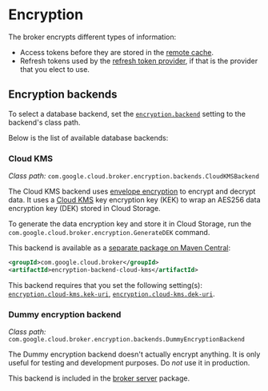 # Encryption

The broker encrypts different types of information:

- Access tokens before they are stored in the [remote cache](caching.md#remote-cache).
- Refresh tokens used by the [refresh token provider](providers.md#refresh-token-provider), if that is the provider
  that you elect to use.

## Encryption backends

To select a database backend, set the [`encryption.backend`](settings.md#encryptionbackend) setting
to the backend's class path.

Below is the list of available database backends:

### Cloud KMS

_Class path:_ `com.google.cloud.broker.encryption.backends.CloudKMSBackend`

The Cloud KMS backend uses [envelope encryption](https://cloud.google.com/kms/docs/envelope-encryption)
to encrypt and decrypt data. It uses a [Cloud KMS](https://cloud.google.com/kms/) key encryption key (KEK)
to wrap an AES256 data encryption key (DEK) stored in Cloud Storage.

To generate the data encryption key and store it in Cloud Storage, run the
`com.google.cloud.broker.encryption.GenerateDEK` command.

This backend is available as a [separate package on Maven Central](https://search.maven.org/search?q=g:com.google.cloud.broker%20AND%20a:encryption-backend-cloud-kms):

```xml
<groupId>com.google.cloud.broker</groupId>
<artifactId>encryption-backend-cloud-kms</artifactId>
```

This backend requires that you set the following setting(s): [`encryption.cloud-kms.kek-uri`](settings.md#encryptioncloud-kmskek-uri),
[`encryption.cloud-kms.dek-uri`](settings.md#encryptioncloud-kmsdek-uri).

### Dummy encryption backend

_Class path:_ `com.google.cloud.broker.encryption.backends.DummyEncryptionBackend`

The Dummy encryption backend doesn't actually encrypt anything. It is only useful for testing
and development purposes. Do _not_ use it in production.

This backend is included in the [broker server](broker-server.md) package.
